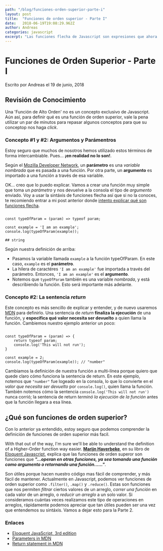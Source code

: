 ```yaml
---
path: "/blog/funciones-orden-superior-parte-i"
layout: post
title:  "Funciones de orden superior - Parte I"
date:   2018-06-19T19:08:29.962Z
author: Andreas
categories: javascript
excerpt: "Las funciones flecha de Javascript son expresiones que ahora fomran parte de ES6. Mientras que existen diferencias en apariencia intimidantes entre una expresión de función *normal* y una expresión de función flecha, estas diferencias son fáciles de superar."
---
```


# Funciones de Orden Superior - Parte I

Escrito por Andreas el 19 de junio, 2018

## Revisión de Conocimiento

Una 'Función de Alto Orden' no es un concepto exclusivo de Javascript. Aún así, para definir qué es una función de orden superior, vale la pena utilizar un par de minutos para repasar algunos conceptos para que su conceptop nos haga *click*.

### Concepto #1 y #2: Argumentos y Parámentros 

Estoy seguro que muchos de nosotros hemos utilizado estos términos de forma intercambiable. Pues... **¡en realidad no lo son!**.

Según el [Mozilla Developer Network](https://developer.mozilla.org/en-US/docs/Glossary/Parameter), un **parámetro** es una *variable nombrada* que es pasada a una función. Por otra parte, un **argumento** es importado a una función a través de esa variable. 

OK... creo que lo puedo explicar. Vamos a crear una función muy simple que toma un *parámetro* y nos devuelve a la consola el tipo de *argumento* enviado. Voy a usar la sintáxis de funciones flecha así que si no la conoces, te recomiendo entrar a mi post anterior donde [intento explicar qué son funciones flecha](http://www.andreaslorozco.com/blog/funciones-flecha).

```javascript{numberLines: true}

const typeOfParam = (param) => typeof param;

const example = 'I am an example';
console.log(typeOfParam(example));

## string

```

Según nuestra definición de arriba:

* Pasamos la variable llamada `example` a la función typeOfParam. En este caso, `example` es el **parámetro**.
* La hilera de caractéres `'I am an example'` fue importada a través del parámetro. Entonces, `'I am an example'` es el **argumento**.
* Notemos que `typeOfParam` también es una variable *nombrada*, y está describiendo la función. Esto será importante más adelante.

### Concepto #2: La sentencia *return*

Este concepto es más sencillo de explicar y entender, y de nuevo usaremos [MDN](https://developer.mozilla.org/en-US/docs/Web/JavaScript/Reference/Statements/return) para definirlo. Una sentencia de *return* **finaliza la ejecución** de una función, y **especifica qué valor necesita ser devuelto** a quien llama la función. Cambiemos nuestro ejemplo anterior un poco:

```javascript{numberLines: true}

const typeOfParam = (param) => {
    return typeof param;
    console.log('This will not run');
}

const example = 2;
console.log(typeOfParam(example)); // "number"

```

Cambiamos la definición de nuestra función a multi-línea porque quiero que quede claro cómo funciona la sentencia de return. En este ejemplo, notemos que `"number"` fue logeado en la consola, lo que lo convierte en el *valor que necesita ser devuelto* por `console.log()`, quien llama la función. También notemos cómo la sentencia `console.log('This will not run')` nunca corrió; la sentencia de return *terminó la ejecución de la función* antes que la función llegara a esa línea. 

## ¿Qué son funciones de orden superior?

Con lo anterior ya entendido, estoy seguro que podemos comprender la definición de funciones de orden superior más facil. 

With that out of the way, I'm sure we'll be able to understand the definition of a Higher-Order function way easier. [**Marijn Haverbeke**](https://twitter.com/marijnjh), en su libro de [Eloquent Javascript](https://eloquentjavascript.net/05_higher_order.html), explica que las funciones de orden superor son funciones que ***"...operan en otras funciones, ya sea tomando una función como argumento o retornando una función......"***.

Son útiles porque hacen nuestro código mas fácil de comprender, y más fácil de mantener. Actualmente en Javascript, podemos ver funciones de orden superior como `.filter()`, `.map()` y `.reduce()`. Estas son funciones que nos permiten *filtrar* ciertos valores de un arreglo, *correr una función* en cada valor de un arreglo, o *reducir un arreglo* a un solo valor. Si consideramos cuántas veces realizamos este tipo de operaciones en arreglos, rápidamente podemos apreciar que tan útiles pueden ser una vez que entendemos su sintáxis. Vamos a dejar esto para la Parte 2.

### Enlaces

* [Eloquent JavaScript, 3rd edition](https://eloquentjavascript.net/)
* [Parameters in MDN](https://developer.mozilla.org/en-US/docs/Glossary/Parameter)
* [Return statement in MDN](https://developer.mozilla.org/en-US/docs/Web/JavaScript/Reference/Statements/return)